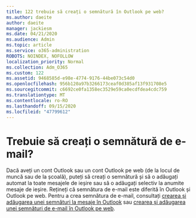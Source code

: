 ```yaml
---
title: 122 trebuie să creați o semnătură în Outlook pe web?
ms.author: daeite
author: daeite
manager: jackiesm
ms.date: 04/21/2020
ms.audience: Admin
ms.topic: article
ms.service: o365-administration
ROBOTS: NOINDEX, NOFOLLOW
localization_priority: Normal
ms.collection: Adm_O365
ms.custom: 122
ms.assetid: 9468585d-e98e-4774-9176-44be073c54d0
ms.openlocfilehash: 956b120a97b3266173ceaf0d385af13f931708e5
ms.sourcegitcommit: c6692ce0fa1358ec3529e59ca0ecdfdea4cdc759
ms.translationtype: MT
ms.contentlocale: ro-RO
ms.lasthandoff: 09/15/2020
ms.locfileid: "47799612"
---
```

# <a name="need-to-create-an-email-signature"></a>Trebuie să creați o semnătură de e-mail?

Dacă aveți un cont Outlook sau un cont Outlook pe web (de la locul de muncă sau de la școală), puteți să creați o semnătură și să o adăugați automat la toate mesajele de ieșire sau să o adăugați selectiv la anumite mesaje de ieșire. Rețineți că semnătura de e-mail este diferită în Outlook și Outlook pe web. Pentru a crea semnătura de e-mail, consultați [crearea și adăugarea unei semnături la mesaje în Outlook](https://support.office.com/article/8ee5d4f4-68fd-464a-a1c1-0e1c80bb27f2.aspx) sau [crearea și adăugarea unei semnături de e-mail în Outlook pe web](https://support.office.com/article/5ff9dcfd-d3f1-447b-b2e9-39f91b074ea3.aspx).

